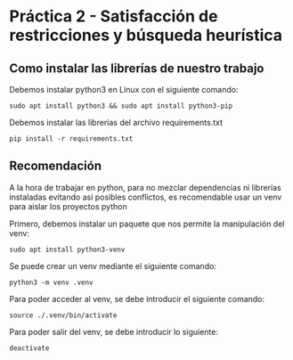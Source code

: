 # Práctica 2 - Satisfacción de restricciones y búsqueda heurística

## Como instalar las librerías de nuestro trabajo

Debemos instalar python3 en Linux con el siguiente comando:

`sudo apt install python3 && sudo apt install python3-pip`

Debemos instalar las librerías del archivo requirements.txt

`pip install -r requirements.txt`

## Recomendación

A la hora de trabajar en python, para no mezclar dependencias ni librerías instaladas evitando así posibles conflictos, es recomendable usar un venv para aislar los proyectos python

Primero, debemos instalar un paquete que nos permite la manipulación del venv:

`sudo apt install python3-venv`

Se puede crear un venv mediante el siguiente comando:

`python3 -m venv .venv`

Para poder acceder al venv, se debe introducir el siguiente comando:

`source ./.venv/bin/activate`

Para poder salir del venv, se debe introducir lo siguiente:

`deactivate`
